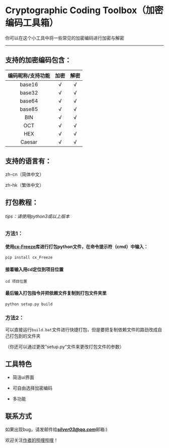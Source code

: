 # Cryptographic Coding Toolbox（加密编码工具箱）
你可以在这个小工具中将一些常见的加密编码进行加密与解密

---

## 支持的加密编码包含：
| 编码昵称/支持功能 | 加密 | 解密 |
| :---------------: | :--: | :--: |
|      base16       |  √   |  √   |
|      base32       |  √   |  √   |
|      base64       |  √   |  √   |
|      base85       |  √   |  √   |
|        BIN        |  √   |  √   |
|        OCT        |  √   |  √   |
|        HEX        |  √   |  √   |
|      Caesar       |  √   |  √   |

## 支持的语言有：
zh-cn（简体中文）

zh-hk（繁体中文）

## 打包教程：

###### tips：请使用python3或以上版本

### 方法1：

#### 使用[cx-Freeze](https://pypi.org/project/cx-Freeze/)库进行打包python文件，在命令提示符（cmd）中输入：

```
pip install cx_Freeze
```
#### 接着输入用cd定位到项目位置

```
cd 项目位置
```

#### 最后输入打包指令并把依赖文件复制到打包文件夹里

```
python setup.py build
```

### 方法2：

可以直接运行`build.bat`文件进行快捷打包，但是要把复制依赖文件的路劲改成自己打包到的文件夹

（你还可以通过更改”setup.py“文件来更改打包文件的参数）

## 工具特色

- 简洁ui界面

- 可自由选择加密编码
- 多功能

## 联系方式

如果出现bug，请发邮件给***silver03@qq.com***邮箱:)

欢迎关注[作者的哔哩哔哩](https://space.bilibili.com/2043795963)！
